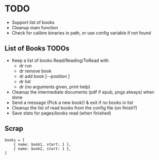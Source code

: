 # TODO

-   Support list of books
-   Cleanup main function
-   Check for calibre binaries in path, or use config variable if not found

## List of Books TODOs

-   Keep a list of books Read/Reading/ToRead with
    -   dr run
    -   dr remove book
    -   dr add book [--position <num>]
    -   dr list
    -   dr (no arguments given, print help)
-   Cleanup the intermediate documents (pdf if epub, pngs always) when done
-   Send a message (Pick a new book!) & exit if no books in list
-   Cleanup the list of read books from the config file (on finish?)
-   Save stats for pages/books read (when finished)

## Scrap

    books = [
        { name: book1, start: 1 },
        { name: book2, start: 1 },
    ]
